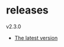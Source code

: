 # releases

v2.3.0

* [The latest version](https://github.com/inkdropapp/releases/releases/latest)

